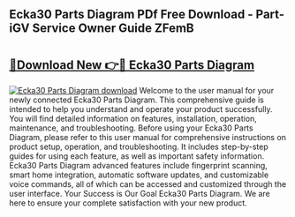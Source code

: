 ## Ecka30 Parts Diagram PDf Free Download - Part-iGV Service Owner Guide ZFemB

# <h2><a href="http://dfjpn3s.blite.top/?on=Ecka30+Parts+Diagram">🔗Download New 👉🔴 Ecka30 Parts Diagram</a></h2>

[![Ecka30 Parts Diagram download](https://i.imgur.com/lujVjoI.png)](http://dfjpn3s.blite.top/?on=Ecka30+Parts+Diagram)
Welcome to the user manual for your newly connected Ecka30 Parts Diagram. This comprehensive guide is intended to help you understand and operate your product successfully. You will find detailed information on features, installation, operation, maintenance, and troubleshooting. Before using your Ecka30 Parts Diagram, please refer to this user manual for comprehensive instructions on product setup, operation, and troubleshooting. It includes step-by-step guides for using each feature, as well as important safety information. Ecka30 Parts Diagram advanced features include fingerprint scanning, smart home integration, automatic software updates, and customizable voice commands, all of which can be accessed and customized through the user interface. Your Success is Our Goal Ecka30 Parts Diagram. We are here to ensure your complete satisfaction with your new product.
